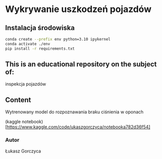 # Wykrywanie uszkodzeń pojazdów

## Instalacja środowiska

```bash
conda create --prefix env python=3.10 ipykernel
conda activate ./env
pip install -r requirements.txt
```

## This is an educational repository on the subject of:

inspekcja pojazdów

## Content

Wytrenowany model do rozpoznawania braku ciśnienia w oponach

(kaggle notebook)[https://www.kaggle.com/code/ukaszgorczyca/notebooka782d36f54]


### Autor
Łukasz Gorczyca
